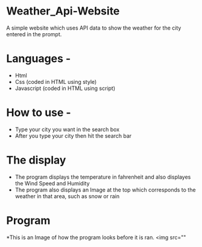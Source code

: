 # Weather_Api-Website
A simple website which uses API data to show the weather for the city entered in the prompt.


# Languages - 
* Html
* Css (coded in HTML using style)
* Javascript (coded in HTML using script)

# How to use - 

* Type your city you want in the search box
* After you type your city then hit the search bar

# The display
* The program displays the temperature in fahrenheit and also displayes the Wind Speed and Humidity
* The program also displays an Image at the top which corresponds to the weather in that area, such as snow or rain


# Program
*This is an Image of how the program looks before it is ran.
<img src=""

